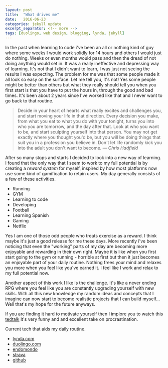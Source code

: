 ```yaml
---
layout: post
title:  "What drives me"
date:   2016-06-23
categories: jekyll update
excerpt_separator: <!-- more -->
tags: [duolingo, web design, blogging, lynda, jekyll]
---
```


In the past when learning to code i've been an all or nothing kind of guy where some weeks I would work solidly for 14 hours and others I would just do nothing.  <!-- more --> Weeks or even months would pass and then the dread of not doing anything would set in. It was a really ineffective and depressing way of learning. It's not that I didn't want to learn, I was just not seeing the results I was expecting. The problem for me was that some people made it all look so easy on the surface. Let me tell you, it's not! Yes some people might be better than others but what they really should tell you when you first start is that you have to put the hours in, through the good and bad times. It's been about 2 years since I've worked like that and I never want to go back to that routine.

>Decide in your heart of hearts what really excites and challenges you, and start moving your life in that direction. Every decision you make, from what you eat to what you do with your tonight, turns you into who you are tomorrow, and the day after that. Look at who you want to be, and start sculpting yourself into that person. You may not get exactly where you thought you'd be, but you will be doing things that suit you in a profession you believe in. Don't let life randomly kick you into the adult you don't want to become.
><cite>&mdash; Chris Hadfield</cite>

 After so many stops and starts I decided to look into a new way of learning. I found that the only way that I seem to work to my full potential is by creating a *reward system* for myself, inspired by how most platforms now use some kind of gamification to retain users.  My day generally consists of a few of these activities.

* Running
* GYM
* Learning to code
* Developing
* Football
* Learning Spanish
* Gaming
* Netflix

Yes I am one of those odd people who treats exercise as a reward. I think maybe it's just a good release for me these days. More recently i've been noticing that even the "working" parts of my day are becoming more enjoyable and rewarding in their own right. Maybe it is like when you first start going to the gym or running - horrible at first but then it just becomes an enjoyable part of your daily routine. Nothing frees your mind and relaxes you more when you feel like you've earned it. I feel like I work and relax to my full potential now.

Another aspect of this work I like is the challenge. It's like a never ending RPG where you feel like you are constantly upgrading yourself with new skills. With all this new knowledge my random ideas and concepts that I imagine can now start to become realistic projects that I can build myself... Well that's my hope for the future anyways.   

If you are finding it hard to motivate yourself then I implore you to watch this [tedtalk](https://youtu.be/arj7oStGLkU) it's very funny and and excellent take on procrastination.

Current tech that aids my daily routine.

* [lynda.com](http://www.lynda.com "lynda.com")
* [duolingo.com](http://www.duolingo.com "duolingo.com")
* [endomondo](http://www.endomondo.com "endomondo.com")
* [strava](https://www.strava.com/athletes/1617782 "strava.com")
* [github](http://www.github.com/paulkennethkent)
